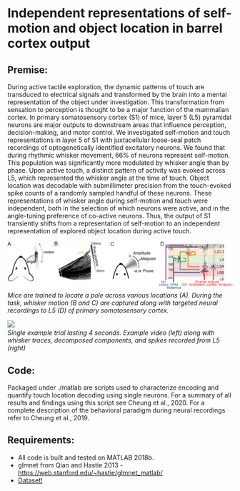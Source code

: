 # Independent representations of self-motion and object location in barrel cortex output

## Premise: 
During active tactile exploration, the dynamic patterns of touch are transduced to electrical signals and transformed by the brain into a mental representation of the object under investigation. This transformation from sensation to perception is thought to be a major function of the mammalian cortex. In primary somatosensory cortex (S1) of mice, layer 5 (L5) pyramidal neurons are major outputs to downstream areas that influence perception, decision-making, and motor control. We investigated self-motion and touch representations in layer 5 of S1 with juxtacellular loose-seal patch recordings of optogenetically identified excitatory neurons. We found that during rhythmic whisker movement, 66% of neurons represent self-motion. This population was significantly more modulated by whisker angle than by phase. Upon active touch, a distinct pattern of activity was evoked across L5, which represented the whisker angle at the time of touch. Object location was decodable with submillimeter precision from the touch-evoked spike counts of a randomly sampled handful of these neurons. These representations of whisker angle during self-motion and touch were independent, both in the selection of which neurons were active, and in the angle-tuning preference of co-active neurons. Thus, the output of S1 transiently shifts from a representation of self-motion to an independent representation of explored object location during active touch.  

![Task design](./pictures/Fig1_simple.png)  
*Mice are trained to locate a pole across various locations (A). During the task, whisker motion (B and C) are captured along with targeted neural recordings to L5 (D) of primary somatosensory cortex.*

![](./pictures/trial_animation.gif) <br />
*Single example trial lasting 4 seconds. Example video (left) along with whisker traces, decomposed components, and spikes recorded from L5 (right)*

## Code:
Packaged under ./matlab are scripts used to characterize encoding and quantify touch location decoding using single neurons. For a summary of all results and findings using this script see Cheung et al., 2020. For a complete description of the behavioral paradigm during neural recordings refer to Cheung et al., 2019. 

## Requirements: 
- All code is built and tested on MATLAB 2018b. <br />
- glmnet from Qian and Hastie 2013 - https://web.stanford.edu/~hastie/glmnet_matlab/ <br />
- [Dataset!](https://www.dropbox.com/sh/i9znmsh7q7bphyk/AAAeObJwfwIRMBCa7_Rby5Efa?dl=0)







